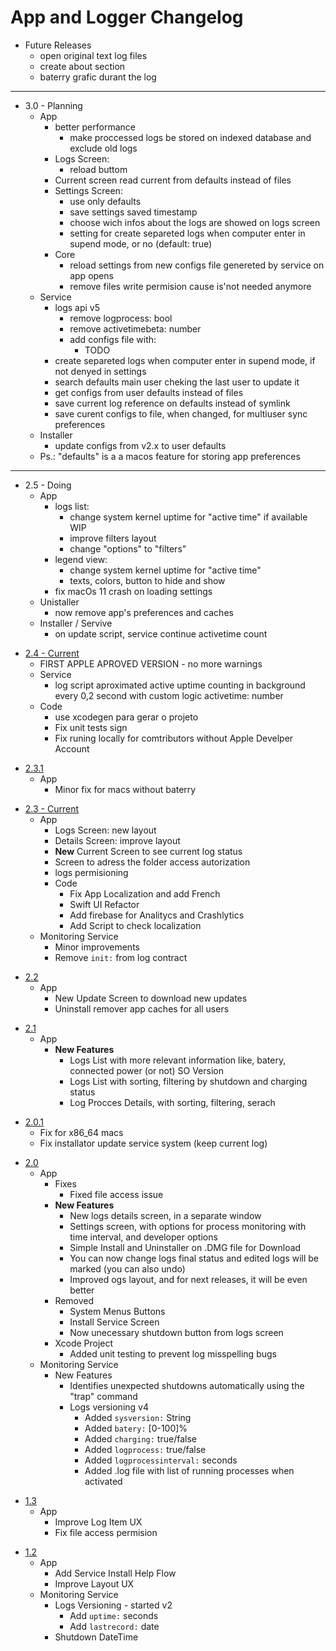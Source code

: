 # App and Logger Changelog

- Future Releases
  - open original text log files
  - create about section
  - baterry grafic durant the log

----

* 3.0 - Planning
  * App
    * better performance
      * make proccessed logs be stored on indexed database and exclude old logs
    * Logs Screen:
      * reload buttom
    * Current screen read current from defaults instead of files
    * Settings Screen:
      * use only defaults
      * save settings saved timestamp
      * choose wich infos about the logs are showed on logs screen
      * setting for create separeted logs when computer enter in supend mode, or no (default: true)
    * Core
      * reload settings from new configs file genereted by service on app opens
      * remove files write permision cause is'not needed anymore
  * Service 
    * logs api v5
      * remove logprocess: bool
      * remove activetimebeta: number
      * add configs file with:
        * TODO
    * create separeted logs when computer enter in supend mode, if not denyed in settings
    * search defaults main user cheking the last user to update it
    * get configs from user defaults instead of files
    * save current log reference on defaults instead of symlink
    * save curent configs to file, when changed, for multiuser sync preferences
  * Installer
    * update configs from v2.x to user defaults
  * Ps.: "defaults" is a a macos feature for storing app preferences

----

- 2.5 - Doing
  - App
    - logs list:
      - change system kernel uptime for "active time" if available WIP
      - improve filters layout
      - change "options" to "filters"
    - legend view:
      - change system kernel uptime for "active time"
      - texts, colors, button to hide and show
    - fix macOs 11 crash on loading settings
  - Unistaller
    - now remove app's preferences and caches
  - Installer / Servive
    - on update script, service continue activetime count

* [2.4 - Current](https://github.com/victorwads/UptimeLogger/releases/download/2.4/UptimeLogger-2.4.dmg)
  * FIRST APPLE APROVED VERSION - no more warnings
  * Service
    * log script aproximated active uptime counting in background every 0,2 second with custom logic
      activetime: number
  * Code
    * use xcodegen para gerar o projeto
    * Fix unit tests sign
    * Fix runing locally for comtributors without Apple Develper Account

- [2.3.1](https://github.com/victorwads/UptimeLogger/releases/download/2.3.1/UptimeLogger-2.3.1.dmg)
  - App
    - Minor fix for macs without baterry

* [2.3 - Current](https://github.com/victorwads/UptimeLogger/releases/download/2.3/UptimeLogger-2.3.dmg)
  * App
    * Logs Screen: new layout
    * Details Screen: improve layout
    * **New** Current Screen to see current log status
    * Screen to adress the folder access autorization 
    * logs permisioning
    * Code
      * Fix App Localization and add French
      * Swift UI Refactor
      * Add firebase for Analitycs and Crashlytics
      * Add Script to check localization
  * Monitoring Service
    * Minor improvements
    * Remove `init:` from log contract

- [2.2](https://github.com/victorwads/UptimeLogger/releases/download/2.2/UptimeLogger-2.2.dmg)
  - App
    - New Update Screen to download new updates
    - Uninstall remover app caches for all users

* [2.1](https://github.com/victorwads/UptimeLogger/releases/download/2.1/UptimeLogger-2.1.dmg)
  * App
    * **New Features**
      * Logs List with more relevant information like, batery, connected power (or not) SO Version
      * Logs List with sorting, filtering by shutdown and charging status
      * Log Procces Details, with sorting, filtering, serach

- [2.0.1](https://github.com/victorwads/UptimeLogger/releases/download/2.0.1/UptimeLogger-2.0.1.dmg)
  - Fix for x86_64 macs
  - Fix installator update service system (keep current log)

* [2.0](https://github.com/victorwads/UptimeLogger/releases/download/2.0/UptimeLogger-2.0.dmg)
  * App
    * Fixes
      * Fixed file access issue
    * **New Features**
      * New logs details screen, in a separate window
      * Settings screen, with options for process monitoring with time interval, and developer options
      * Simple Install and Uninstaller on .DMG file for Download
      * You can now change logs final status and edited logs will be marked (you can also undo)
      * Improved ogs layout, and for next releases, it will be even better
    * Removed
      * System Menus Buttons
      * Install Service Screen
      * Now unecessary shutdown button from logs screen
    * Xcode Project
      * Added unit testing to prevent log misspelling bugs
  * Monitoring Service
    * New Features
      * Identifies unexpected shutdowns automatically using the "trap" command
      * Logs versioning v4
        * Added `sysversion:` String
        * Added `batery:` [0-100]%
        * Added `charging:` true/false
        * Added `logprocess:` true/false
        * Added `logprocessinterval:` seconds
        * Added .log file with list of running processes when activated


- [1.3](https://github.com/victorwads/UptimeLogger/releases/download/1.3/UptimeLogger-1.3.zip)
  - App
    - Improve Log Item UX
    - Fix file access permision

* [1.2](https://github.com/victorwads/UptimeLogger/releases/download/1.2/UptimeLogger-1.2.zip)
  * App
    * Add Service Install Help Flow
    * Improve Layout UX
  * Monitoring Service
    * Logs Versioning - started v2
        * Add `uptime:` seconds
        * Add `lastrecord:` date
    * Shutdown DateTime
